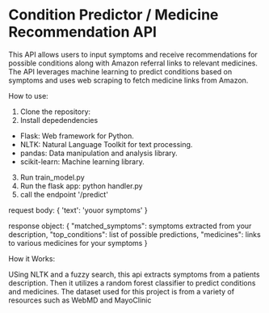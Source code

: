 <h1>Condition Predictor / Medicine Recommendation API</h1>

This API allows users to input symptoms and receive recommendations for possible conditions along with Amazon referral links to relevant medicines. The API leverages machine learning to predict conditions based on symptoms and uses web scraping to fetch medicine links from Amazon.

How to use:
1. Clone the repository:
2. Install depedendencies
- Flask: Web framework for Python.
 - NLTK: Natural Language Toolkit for text processing.
 - pandas: Data manipulation and analysis library.
 - scikit-learn: Machine learning library.
3. Run train_model.py
4. Run the flask app: python handler.py
5. call the endpoint '/predict'

request body: {  'text': 'youor symptoms' }

response object: {
        "matched_symptoms": symptoms extracted from your description,
        "top_conditions": list of possible predictions,
        "medicines": links to various medicines for your symptoms
}


How it Works:

USing NLTK and a fuzzy search, this api extracts symptoms from a patients description. Then it utilizes a random forest classifier to predict conditions and medicines. The dataset used for this project is from a variety of resources such as WebMD and MayoClinic
